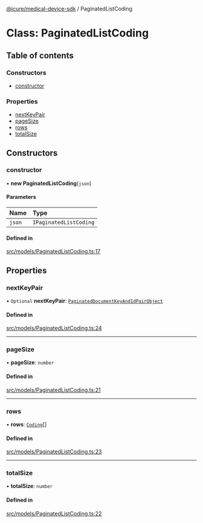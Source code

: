[@icure/medical-device-sdk](../modules.md) / PaginatedListCoding

# Class: PaginatedListCoding

## Table of contents

### Constructors

- [constructor](PaginatedListCoding.md#constructor)

### Properties

- [nextKeyPair](PaginatedListCoding.md#nextkeypair)
- [pageSize](PaginatedListCoding.md#pagesize)
- [rows](PaginatedListCoding.md#rows)
- [totalSize](PaginatedListCoding.md#totalsize)

## Constructors

### constructor

• **new PaginatedListCoding**(`json`)

#### Parameters

| Name | Type |
| :------ | :------ |
| `json` | `IPaginatedListCoding` |

#### Defined in

[src/models/PaginatedListCoding.ts:17](https://github.com/icure/icure-medical-device-js-sdk/blob/e20bfa1/src/models/PaginatedListCoding.ts#L17)

## Properties

### nextKeyPair

• `Optional` **nextKeyPair**: [`PaginatedDocumentKeyAndIdPairObject`](PaginatedDocumentKeyAndIdPairObject.md)

#### Defined in

[src/models/PaginatedListCoding.ts:24](https://github.com/icure/icure-medical-device-js-sdk/blob/e20bfa1/src/models/PaginatedListCoding.ts#L24)

___

### pageSize

• **pageSize**: `number`

#### Defined in

[src/models/PaginatedListCoding.ts:21](https://github.com/icure/icure-medical-device-js-sdk/blob/e20bfa1/src/models/PaginatedListCoding.ts#L21)

___

### rows

• **rows**: [`Coding`](Coding.md)[]

#### Defined in

[src/models/PaginatedListCoding.ts:23](https://github.com/icure/icure-medical-device-js-sdk/blob/e20bfa1/src/models/PaginatedListCoding.ts#L23)

___

### totalSize

• **totalSize**: `number`

#### Defined in

[src/models/PaginatedListCoding.ts:22](https://github.com/icure/icure-medical-device-js-sdk/blob/e20bfa1/src/models/PaginatedListCoding.ts#L22)
